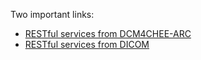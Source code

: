 Two important links:

* [RESTful services from DCM4CHEE-ARC](http://petstore.swagger.io/index.html?url=https://raw.githubusercontent.com/dcm4che/dcm4chee-arc-light/master/dcm4chee-arc-ui2/src/swagger/swagger.json)
* [RESTful services from DICOM](http://petstore.swagger.io/index.html?url=https://raw.githubusercontent.com/dcm4che/dcm4chee-arc-light/master/dcm4chee-arc-ui2/src/swagger/swagger-dicom.json)
